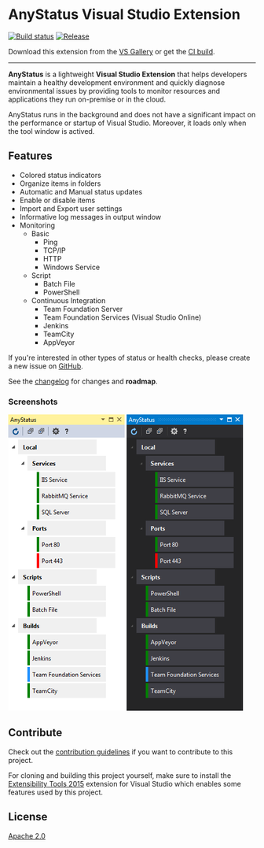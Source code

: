 ﻿# AnyStatus Visual Studio Extension

[![Build status](https://ci.appveyor.com/api/projects/status/bqr0m4e08nfkb6g2?svg=true)](https://ci.appveyor.com/project/AlonAmsalem/anystatus)
[![Release](https://img.shields.io/badge/release-v0.8-blue.svg)](https://visualstudiogallery.msdn.microsoft.com/d2262fef-aeca-45dd-9c8c-87c290ee4eb0)

Download this extension from the [VS Gallery](https://visualstudiogallery.msdn.microsoft.com/d2262fef-aeca-45dd-9c8c-87c290ee4eb0)
or get the [CI build](http://vsixgallery.com/#/extension/AnyStatus.VSPackage.6f25620d-ff50-42d1-89da-709a45cebe10/).

---------------------------------------

**AnyStatus** is a lightweight **Visual Studio Extension** that helps developers maintain a healthy development environment and quickly diagnose environmental issues by providing tools to monitor resources and applications they run on-premise or in the cloud.

AnyStatus runs in the background and does not have a significant impact on the performance or startup of Visual Studio.
Moreover, it loads only when the tool window is actived.

## Features 

- Colored status indicators
- Organize items in folders
- Automatic and Manual status updates
- Enable or disable items
- Import and Export user settings
- Informative log messages in output window
- Monitoring
  - Basic
    - Ping
    - TCP/IP
    - HTTP
    - Windows Service
  - Script
    - Batch File
    - PowerShell
  - Continuous Integration
    - Team Foundation Server
    - Team Foundation Services (Visual Studio Online)
    - Jenkins
    - TeamCity
    - AppVeyor

If you're interested in other types of status or health checks, please create a new issue on [GitHub](https://github.com/AlonAm/AnyStatus/issues).

See the [changelog](CHANGELOG.md) for changes and **roadmap**.

### Screenshots

![Blue Theme](art/Screenshot_blue.png)
![Dark Theme](art/Screenshot_dark.png)

## Contribute

Check out the [contribution guidelines](CONTRIBUTING.md)
if you want to contribute to this project.

For cloning and building this project yourself, make sure
to install the
[Extensibility Tools 2015](https://visualstudiogallery.msdn.microsoft.com/ab39a092-1343-46e2-b0f1-6a3f91155aa6)
extension for Visual Studio which enables some features
used by this project.

## License

[Apache 2.0](https://github.com/AlonAm/AnyStatus/blob/master/LICENSE)

